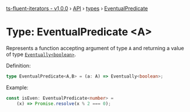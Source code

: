 [ts-fluent-iterators - v1,0,0](../../README.md) › [API](../index.md) › [types](../index.md#Types) › [EventualPredicate](eventual_prediate.md)

# Type: EventualPredicate <**A**>

Represents a function accepting argument of type `A` and returning a
value of type  [`Eventually<boolean>`](eventually.md).  
  
Definition:
```typescript
type EventualPredicate<A,B> = (a: A) => Eventually<boolean>;
```

Example:
```typescript
const isEven: EventualPredicate<number> =
    (x) => Promise.resolve(x % 2 === 0);
```

